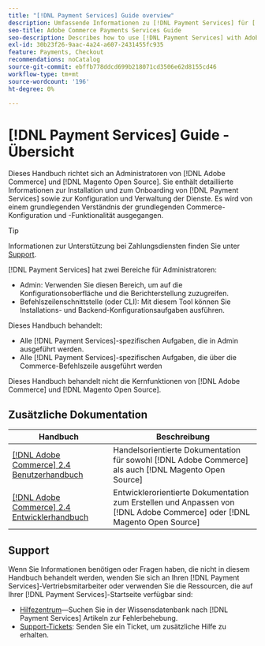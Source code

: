 ```yaml
---
title: "[!DNL Payment Services] Guide overview"
description: Umfassende Informationen zu [!DNL Payment Services] für [!DNL Adobe Commerce] und [!DNL Magento Open Source] Administratoren, einschließlich Installation und Onboarding
seo-title: Adobe Commerce Payments Services Guide
seo-description: Describes how to use [!DNL Payment Services] with Adobe Commerce or [!DNL Magento Open Source].
exl-id: 30b23f26-9aac-4a24-a607-2431455fc935
feature: Payments, Checkout
recommendations: noCatalog
source-git-commit: ebffb778ddcd699b218071cd3506e62d8155cd46
workflow-type: tm+mt
source-wordcount: '196'
ht-degree: 0%

---
```


# [!DNL Payment Services] Guide - Übersicht

Dieses Handbuch richtet sich an Administratoren von [!DNL Adobe Commerce] und [!DNL Magento Open Source]. Sie enthält detaillierte Informationen zur Installation und zum Onboarding von [!DNL Payment Services] sowie zur Konfiguration und Verwaltung der Dienste. Es wird von einem grundlegenden Verständnis der grundlegenden Commerce-Konfiguration und -Funktionalität ausgegangen.

>[!TIP]
>
>Informationen zur Unterstützung bei Zahlungsdiensten finden Sie unter [Support](#support).

[!DNL Payment Services] hat zwei Bereiche für Administratoren:

* Admin: Verwenden Sie diesen Bereich, um auf die Konfigurationsoberfläche und die Berichterstellung zuzugreifen.
* Befehlszeilenschnittstelle (oder CLI): Mit diesem Tool können Sie Installations- und Backend-Konfigurationsaufgaben ausführen.

Dieses Handbuch behandelt:

* Alle [!DNL Payment Services]-spezifischen Aufgaben, die in Admin ausgeführt werden.
* Alle [!DNL Payment Services]-spezifischen Aufgaben, die über die Commerce-Befehlszeile ausgeführt werden

Dieses Handbuch behandelt nicht die Kernfunktionen von [!DNL Adobe Commerce] und [!DNL Magento Open Source].

## Zusätzliche Dokumentation

| Handbuch | Beschreibung |
|------ | ----------- |
| [[!DNL Adobe Commerce] 2.4 Benutzerhandbuch](https://experienceleague.adobe.com/docs/commerce-admin/user-guides/home.html) | Handelsorientierte Dokumentation für sowohl [!DNL Adobe Commerce] als auch [!DNL Magento Open Source] |
| [[!DNL Adobe Commerce] 2.4 Entwicklerhandbuch](https://developer.adobe.com/commerce/docs) | Entwicklerorientierte Dokumentation zum Erstellen und Anpassen von [!DNL Adobe Commerce] oder [!DNL Magento Open Source] |

## Support

Wenn Sie Informationen benötigen oder Fragen haben, die nicht in diesem Handbuch behandelt werden, wenden Sie sich an Ihren [!DNL Payment Services]-Vertriebsmitarbeiter oder verwenden Sie die Ressourcen, die auf Ihrer [!DNL Payment Services]-Startseite verfügbar sind:

* [Hilfezentrum](https://experienceleague.adobe.com/docs/commerce-knowledge-base/kb/overview.html)—Suchen Sie in der Wissensdatenbank nach [!DNL Payment Services] Artikeln zur Fehlerbehebung.
* [Support-Tickets](https://experienceleague.adobe.com/docs/commerce-knowledge-base/kb/help-center-guide/magento-help-center-user-guide.html#submit-ticket): Senden Sie ein Ticket, um zusätzliche Hilfe zu erhalten.
